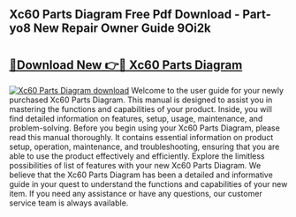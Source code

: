 ## Xc60 Parts Diagram Free Pdf Download - Part-yo8 New Repair Owner Guide 9Oi2k

# <h2><a href="http://dfpohq.blite.top/?on=Xc60+Parts+Diagram">🔗Download New 👉🔴 Xc60 Parts Diagram</a></h2>

[![Xc60 Parts Diagram download](https://i.imgur.com/lujVjoI.png)](http://dfpohq.blite.top/?on=Xc60+Parts+Diagram)
Welcome to the user guide for your newly purchased Xc60 Parts Diagram. This manual is designed to assist you in mastering the functions and capabilities of your product. Inside, you will find detailed information on features, setup, usage, maintenance, and problem-solving. Before you begin using your Xc60 Parts Diagram, please read this manual thoroughly. It contains essential information on product setup, operation, maintenance, and troubleshooting, ensuring that you are able to use the product effectively and efficiently. Explore the limitless possibilities of list of features with your new Xc60 Parts Diagram. We believe that the Xc60 Parts Diagram has been a detailed and informative guide in your quest to understand the functions and capabilities of your new item. If you need any assistance or have any questions, our customer service team is always available.

